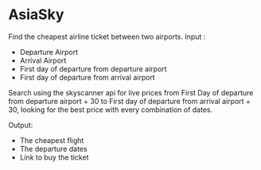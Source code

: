 # AsiaSky
Find the cheapest airline ticket between two airports.
Input :
  - Departure Airport
  - Arrival Airport
  - First day of departure from departure airport
  - First day of departure from arrival airport

Search using the skyscanner api for live prices from First Day of departure from departure airport + 30  to First day of departure from arrival airport + 30, looking for the best price with every combination of dates.

Output:
  - The cheapest flight
  - The departure dates
  - Link to buy the ticket 
